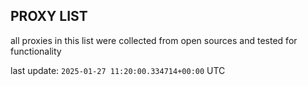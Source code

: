 ## PROXY LIST

all proxies in this list were collected from open sources and tested for functionality

last update: `2025-01-27 11:20:00.334714+00:00` UTC